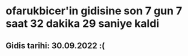 # ofarukbicer'in gidisine son 7 gun 7 saat 32 dakika 29 saniye kaldi

## Gidis tarihi: 30.09.2022 :(